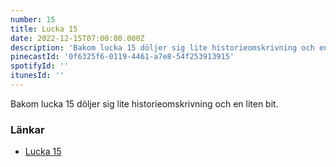 ```yaml
---
number: 15
title: Lucka 15
date: 2022-12-15T07:00:00.000Z
description: 'Bakom lucka 15 döljer sig lite historieomskrivning och en liten bit.'
pinecastId: '0f6325f6-0119-4461-a7e8-54f253913915'
spotifyId: ''
itunesId: ''
---
```


Bakom lucka 15 döljer sig lite historieomskrivning och en liten bit.

### Länkar

- [Lucka 15](https://bytes.dev/)
